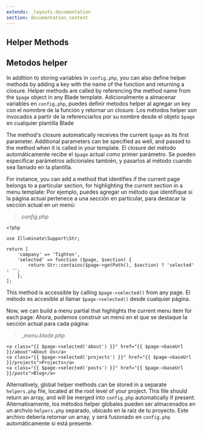 ```yaml
---
extends: _layouts.documentation
section: documentation_content
---
```


## Helper Methods
## Metodos helper

In addition to storing variables in `config.php`, you can also define helper methods by adding a key with the name of the function and returning a closure. Helper methods are called by referencing the method name from the `$page` object in any Blade template.
Adicionalmente a almacenar variables en `config.php`, puedes definir metodos helper al agregar un key con el nomnbre de la función y retornar un closure. Los métodos helper son invocados a partir de la referenciarlos por su nombre desde el objeto `$page` en cualquier plantilla Blade

The method's closure automatically receives the current `$page` as its first parameter. Additional parameters can be specified as well, and passed to the method when it is called in your template.
El closure del método automáticamente recibe el `$page` actual como primer parámetro.  Se pueden especificar parámetros adicionales también, y pasarlos al método cuando sea llamado en la plantilla. 

For instance, you can add a method that identifies if the current page belongs to a particular section, for highlighting the current section in a menu template:
Por ejemplo, puedes agregar un método que identifique si la página actual pertenece a una sección en particular, para destacar la sección actual en un menú: 


> _config.php_

```
<?php

use Illuminate\Support\Str;

return [
    'company' => 'Tighten',
    'selected' => function ($page, $section) {
        return Str::contains($page->getPath(), $section) ? 'selected' : '';
    },
];
```

This method is accessible by calling `$page->selected()` from any page.
El método es accesible al llamar `$page->selected()` desde cualquier página. 

Now, we can build a menu partial that highlights the current menu item for each page:
Ahora, podemos construir un menú en el que se destaque la sección actual para cada página: 

> __menu.blade.php_

```
<a class="{{ $page->selected('about') }}" href="{{ $page->baseUrl }}/about">About Us</a>
<a class="{{ $page->selected('projects') }}" href="{{ $page->baseUrl }}/projects">Projects</a>
<a class="{{ $page->selected('posts') }}" href="{{ $page->baseUrl }}/posts">Blog</a>
```

Alternatively, global helper methods can be stored in a separate `helpers.php` file, located at the root level of your project. This file should return an array, and will be merged into `config.php` automatically if present.
Alternativamente, los métodos helper globales pueden ser almacenados en un archvio `helpers.php` separado, ubicado en la raíz de tu proyecto. Este archivo debería retornar un array, y será fusionado en `config.php` automáticamente si está presente. 

